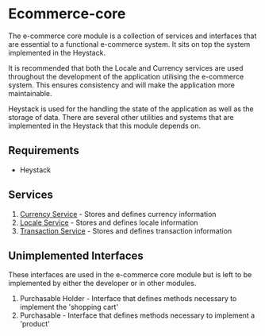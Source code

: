 # Ecommerce-core

The e-commerce core module is a collection of services and interfaces that are essential to a functional e-commerce system. It sits on top the system implemented in the Heystack.

It is recommended that both the Locale and Currency services are used throughout the development of the application utilising the e-commerce system. This ensures consistency and will make the application more maintainable.

Heystack is used for the handling the state of the application as well as the storage of data. There are several other utilities and systems that are implemented in the Heystack that this module depends on.

## Requirements

* Heystack

## Services

1. [Currency Service](./currency.md) - Stores and defines currency information
2. [Locale Service](./locale.md) - Stores and defines locale information
3. [Transaction Service](./transaction.md) - Stores and defines transaction information

## Unimplemented Interfaces

These interfaces are used in the e-commerce core module but is left to be implemented by either the developer or in other modules.

1. Purchasable Holder - Interface that defines methods necessary to implement the 'shopping cart'
2. Purchasable - Interface that defines methods necessary to implement a  'product'



